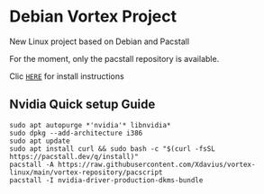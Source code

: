 # Debian Vortex Project
New Linux project based on Debian and Pacstall

For the moment, only the pacstall repository is available.

Clic [`HERE`](https://github.com/Xdavius/vortex-linux/tree/main/vortex-repository) for install instructions


## Nvidia Quick setup Guide


```
sudo apt autopurge *'nvidia'* libnvidia*
sudo dpkg --add-architecture i386
sudo apt update
sudo apt install curl && sudo bash -c "$(curl -fsSL https://pacstall.dev/q/install)"
pacstall -A https://raw.githubusercontent.com/Xdavius/vortex-linux/main/vortex-repository/pacscript
pacstall -I nvidia-driver-production-dkms-bundle
```
